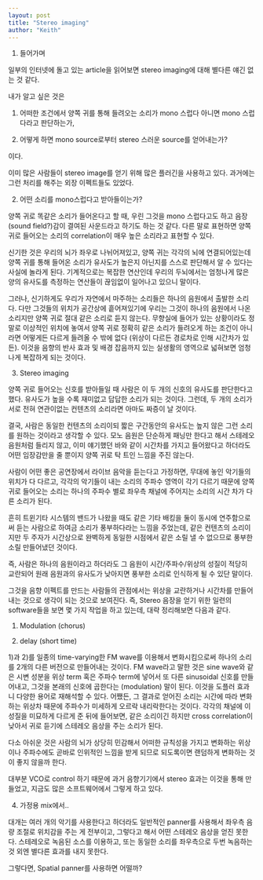 ```yaml
---
layout: post
title: "Stereo imaging"
author: "Keith"
---
```



1. 들어가며




일부의 인터넷에 돌고 있는 article을 읽어보면 stereo imaging에 대해 별다른 얘긴 없는 것 같다. 




내가 알고 싶은 것은 




1) 어떠한 조건에서 양쪽 귀를 통해 들려오는 소리가 mono 스럽다 아니면 mono 스럽다라고 판단하는가,

2) 어떻게 하면 mono source로부터 stereo 스러운 source를 얻어내는가?




이다.




이미 많은 사람들이 stereo image를 얻기 위해 많은 플러긴을 사용하고 있다. 과거에는 그런 처리를 해주는 외장 이펙트들도 있었다. 




2. 어떤 소리를 mono스럽다고 받아들이는가?




양쪽 귀로 똑같은 소리가 들어온다고 할 때, 우린 그것을 mono 스럽다고도 하고 음장 (sound field?)감이 결여된 사운드라고 하기도 하는 것 같다. 다른 말로 표현하면 양쪽귀로 들어오는 소리의 correlation이 매우 높은 소리라고 표현할 수 있다. 




신기한 것은 우리의 뇌가 좌우로 나뉘어져있고, 양쪽 귀는 각각의 뇌에 연결되어있는데 양쪽 귀를 통해 들어온 소리가 유사도가 높은지 아닌지를 스스로 판단해서 알 수 있다는 사실에 놀라게 된다. 기계적으로는 복잡한 연산인데 우리의 두뇌에서는 엄청나게 많은 양의 유사도를 측정하는 연산들이 끊임없이 일어나고 있으니 말이다. 




그러나, 신기하게도 우리가 자연에서 마주하는 소리들은 하나의 음원에서 출발한 소리다. 다만 그것들의 위치가 공간상에 흩어져있기에 우리는 그것이 하나의 음원에서 나온 소리지만 양쪽 귀로 절대 같은 소리로 듣지 않는다. 무향실에 들어가 있는 상황이라도 정말로 이상적인 위치에 놓여서 양쪽 귀로 정확히 같은 소리가 들려오게 하는 조건이 아니라면 어떻게든 다르게 들려올 수 밖에 없다 (위상이 다르든 경로차로 인해 시간차가 있든). 이것을 음향의 반사 효과 및 배경 잡음까지 있는 실생활의 영역으로 넓혀보면 엄청나게 복잡하게 되는 것이다. 




3. Stereo imaging




양쪽 귀로 들어오는 신호를 받아들일 때 사람은 이 두 개의 신호의 유사도를 판단한다고 했다. 유사도가 높을 수록 재미없고 답답한 소리가 되는 것이다. 그런데, 두 개의 소리가 서로 전혀 연관이없는 컨텐츠의 소리라면 아마도 짜증이 날 것이다. 




결국, 사람은 동일한 컨텐츠의 소리이되 짧은 구간동안의 유사도는 높지 않은 그런 소리를 원하는 것이라고 생각할 수 있다. 모노 음원은 단순하게 패닝만 한다고 해서 스테레오 음원처럼 들리지 않고, 이미 얘기했던 바와 같이 시간차를 가지고 들어왔다고 하더라도 어떤 임장감만을 줄 뿐이지 양쪽 귀로 탁 트인 느낌을 주진 않는다.




사람이 어떤 좋은 공연장에서 라이브 음악을 듣는다고 가정하면, 무대에 놓인 악기들의 위치가 다 다르고, 각각의 악기들이 내는 소리의 주파수 영역이 각기 다르기 때문에 양쪽 귀로 들어오는 소리는 하나의 주파수 별로 좌우측 채널에 주어지는 소리의 시간 차가 다른 소리가 된다. 




흔히 트윈기타 시스템의 밴드가 나왔을 때도 같은 기타 배킹을 둘이 동시에 연주함으로써 듣는 사람으로 하여금 소리가 풍부하다라는 느낌을 주었는데, 같은 컨텐츠의 소리이지만 두 주자가 시간상으로 완벽하게 동일한 시점에서 같은 소릴 낼 수 없으므로 풍부한 소릴 만들어냈던 것이다.




즉, 사람은 하나의 음원이라고 하더라도 그 음원이 시간/주파수/위상의 성질이 적당히 교란되어 원래 음원과의 유사도가 낮아지면 풍부한 소리로 인식하게 될 수 있단 말이다.




그것을 음향 이펙트를 만드는 사람들의 관점에서는 위상을 교란하거나 시간차를 만들어내는 것으로 생각이 되는 것으로 보여진다. 즉, Stereo 음장을 얻기 위한 일련의 software들을 보면 몇 가지 작업을 하고 있는데, 대략 정리해보면 다음과 같다.




1) Modulation (chorus)

2) delay (short time)




1)과 2)를 일종의 time-varying한 FM wave를 이용해서 변화시킴으로써 하나의 소리를 2개의 다른 버전으로 만들어내는 것이다. FM wave라고 말한 것은 sine wave와 같은 시변 성분을 위상 term 혹은 주파수 term에 넣어서 또 다른 sinusoidal 신호를 만들어내고, 그것을 본래의 신호에 곱한다는 (modulation) 말이 된다. 이것을 도플러 효과니 다양한 용어로 재해석할 수 있다. 어쨌든, 그 결과로 얻어진 소리는 시간에 따라 변화하는 위상차 때문에 주파수가 미세하게 오르락 내리락한다는 것이다. 각각의 채널에 이 성질을 미묘하게 다르게 준 뒤에 들어보면, 같은 소리이긴 하지만 cross correlation이 낮아서 귀로 듣기에 스테레오 음상을 주는 소리가 된다.




다소 아쉬운 것은 사람의 뇌가 상당히 민감해서 어떠한 규칙성을 가지고 변화하는 위상이나 주파수에도 곧바로 인위적인 느낌을 받게 되므로 되도록이면 랜덤하게 변화하는 것이 좋지 않을까 한다. 




대부분 VCO로 control 하기 때문에 과거 음향기기에서 stereo 효과는 이것을 통해 만들었고, 지금도 많은 소프트웨어에서 그렇게 하고 있다.




4. 가정용 mix에서..




대개는 여러 개의 악기를 사용한다고 하더라도 일반적인 panner를 사용해서 좌우측 음량 조절로 위치감을 주는 게 전부이고, 그렇다고 해서 어떤 스테레오 음상을 얻진 못한다. 스테레오로 녹음된 소스를 이용하고, 또는 동일한 소리를 좌우측으로 두번 녹음하는 것 외엔 별다른 효과를 내지 못한다. 




그렇다면, Spatial panner를 사용하면 어떨까?






